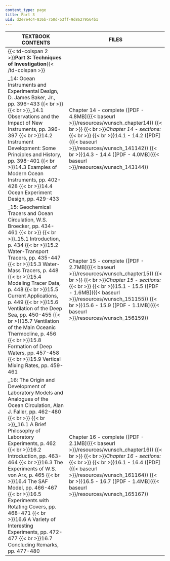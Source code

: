 ```yaml
---
content_type: page
title: Part 3
uid: d2e7e4c4-836b-750d-53ff-9d86279564b1
---
```


| TEXTBOOK CONTENTS | FILES |
| --- | --- |
| {{< td-colspan 2 >}}**Part 3: Techniques of Investigation**{{< /td-colspan >}} ||
| _14: Ocean Instruments and Experimental Design, D. James Baker, Jr., pp. 396-433  {{< br >}}  {{< br >}}_14.1 Observations and the Impact of New Instruments, pp. 396-397  {{< br >}}14.2 Instrument Development: Some Principles and History, pp. 398-401  {{< br >}}14.3 Examples of Modern Ocean Instruments, pp. 402-428  {{< br >}}14.4 Ocean Experiment Design, pp. 429-433 | Chapter 14 - complete ([PDF - 4.8MB]({{< baseurl >}}/resources/wunsch_chapter14))  {{< br >}}  {{< br >}}_Chapter 14 - sections:_  {{< br >}}  {{< br >}}14.1 - 14.2 ([PDF]({{< baseurl >}}/resources/wunsch_141142))  {{< br >}}14.3 - 14.4 ([PDF - 4.0MB]({{< baseurl >}}/resources/wunsch_143144)) |
| _15: Geochemical Tracers and Ocean Circulation, W.S. Broecker, pp. 434-461  {{< br >}}  {{< br >}}_15.1 Introduction, p. 434  {{< br >}}15.2 Water-Transport Tracers, pp. 435-447  {{< br >}}15.3 Water-Mass Tracers, p. 448  {{< br >}}15.4 Modeling Tracer Data, p. 448  {{< br >}}15.5 Current Applications, p. 449  {{< br >}}15.6 Ventilation of the Deep Sea, pp. 450-455  {{< br >}}15.7 Ventilation of the Main Oceanic Thermocline, p. 456  {{< br >}}15.8 Formation of Deep Waters, pp. 457-458  {{< br >}}15.9 Vertical Mixing Rates, pp. 459-461 | Chapter 15 - complete ([PDF - 2.7MB]({{< baseurl >}}/resources/wunsch_chapter15))  {{< br >}}  {{< br >}}_Chapter 15 - sections:_  {{< br >}}  {{< br >}}15.1 - 15.5 ([PDF - 1.6MB]({{< baseurl >}}/resources/wunsch_151155))  {{< br >}}15.6 - 15.9 ([PDF - 1.1MB]({{< baseurl >}}/resources/wunsch_156159)) |
| _16: The Origin and Development of Laboratory Models and Analogues of the Ocean Circulation, Alan J. Faller, pp. 462-480  {{< br >}}  {{< br >}}_16.1 A Brief Philosophy of Laboratory Experiments, p. 462  {{< br >}}16.2 Introduction, pp. 463-464  {{< br >}}16.3 The Experiments of W.S. von Arx, p. 465  {{< br >}}16.4 The SAF Model, pp. 466-467  {{< br >}}16.5 Experiments with Rotating Covers, pp. 468-471  {{< br >}}16.6 A Variety of Interesting Experiments, pp. 472-477  {{< br >}}16.7 Concluding Remarks, pp. 477-480 | Chapter 16 - complete ([PDF - 2.1MB]({{< baseurl >}}/resources/wunsch_chapter16))  {{< br >}}  {{< br >}}_Chapter 16 - sections:_  {{< br >}}  {{< br >}}16.1 - 16.4 ([PDF]({{< baseurl >}}/resources/wunsch_161164))  {{< br >}}16.5 - 16.7 ([PDF - 1.4MB]({{< baseurl >}}/resources/wunsch_165167))